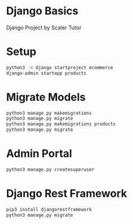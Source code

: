 # Django Basics
Django Project by Scaler Tutor

# Setup
```bash
python3 -m django startproject ecommerce
django-admin startapp products
```

# Migrate Models
```bash
python3 manage.py makemigrations 
python3 manage.py migrate
python3 manage.py makemigrations products 
python3 manage.py migrate
```

# Admin Portal
```bash
python3 manage.py createsuperuser
```

# Django Rest Framework
```bash
pip3 install djangorestframework
python3 manage.py migrate  
```